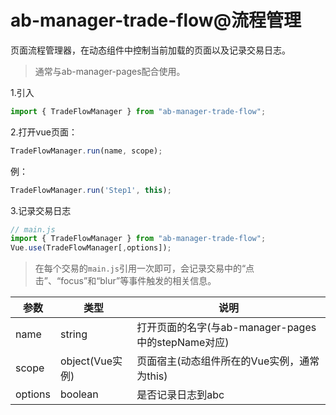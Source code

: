 # ab-manager-trade-flow@流程管理

页面流程管理器，在动态组件中控制当前加载的页面以及记录交易日志。

> 通常与ab-manager-pages配合使用。

1.引入

```js
import { TradeFlowManager } from "ab-manager-trade-flow";
```

2.打开vue页面：

```js
TradeFlowManager.run(name, scope);
```

例：

```js
TradeFlowManager.run('Step1', this);
```

3.记录交易日志

```js
// main.js
import { TradeFlowManager } from "ab-manager-trade-flow";
Vue.use(TradeFlowManager[,options]);
```

> 在每个交易的`main.js`引用一次即可，会记录交易中的“点击”、“focus”和“blur”等事件触发的相关信息。

| 参数     | 类型 | 说明 |
| -------- | --- | --- |
| name | string | 打开页面的名字(与ab-manager-pages中的stepName对应) |
| scope | object(Vue实例) | 页面宿主(动态组件所在的Vue实例，通常为this) |
| options | boolean | 是否记录日志到abc |
